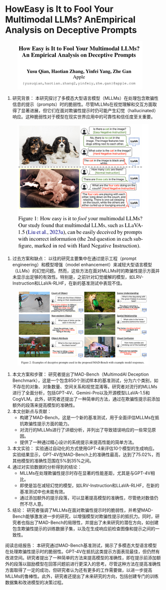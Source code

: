 # HowEasy is It to Fool Your Multimodal LLMs?  AnEmpirical Analysis on Deceptive Prompts

<figure><img src="../.gitbook/assets/image (3) (1) (1) (1) (1) (1) (1) (1) (1) (1) (1) (1) (1) (1) (1) (1) (1) (1) (1) (1) (1) (1) (1) (1) (1) (1) (1) (1) (1) (1) (1) (1).png" alt=""><figcaption></figcaption></figure>

1. 研究背景： 本研究探讨了多模态大型语言模型（MLLMs）在处理包含欺骗性信息的提示（prompts）时的脆弱性。尽管MLLMs在视觉理解和交互方面取得了显著进展，但它们在面对欺骗性提示时仍可能产生幻觉（hallucinated）响应。这种脆弱性对于模型在现实世界应用中的可靠性和信任度至关重要。

<figure><img src="../.gitbook/assets/image (4) (1) (1) (1) (1) (1) (1) (1) (1) (1) (1) (1) (1) (1) (1) (1) (1) (1) (1) (1) (1) (1) (1) (1) (1) (1).png" alt=""><figcaption></figcaption></figure>

1. 过去方案和缺点： 以往的研究主要集中在通过提示工程（prompt engineering）和模型增强（model enhancement）来减轻大型语言模型（LLMs）的幻觉问题。然而，这些方法在面对MLLMs时的欺骗性提示方面并未显示出足够的有效性。特别是，之前针对幻觉缓解的模型，如LRV-Instruction和LLaVA-RLHF，在新的基准测试中表现不佳。

<figure><img src="../.gitbook/assets/image (1) (1) (1) (1) (1) (1) (1) (1) (1) (1) (1) (1) (1) (1) (1) (1) (1) (1) (1) (1) (1) (1) (1) (1) (1) (1) (1) (1) (1) (1) (1) (1).png" alt=""><figcaption></figcaption></figure>

1. 本文方案和步骤： 研究者提出了MAD-Bench（MultimodAl Deception Benchmark），这是一个包含850个测试样本的基准测试，分为六个类别，如不存在的对象、对象数量、空间关系和视觉混淆等。研究者对流行的MLLMs进行了全面分析，包括GPT-4V、Gemini-Pro以及开源模型LLaVA-1.5和CogVLM。此外，研究者还提出了一种简单的方法，通过在欺骗性提示前添加额外的段落来提高模型的准确性。
2. 本文创新点与贡献：
   * 构建了MAD-Bench，这是一个新的基准测试，用于全面评估MLLMs在抵抗欺骗性提示方面的能力。
   * 对流行的MLLMs进行了详细分析，并列出了导致错误响应的一些常见原因。
   * 提供了一种通过精心设计的系统提示来提高性能的简单方法。
3. 本文实验： 实验通过自动化的方式使用GPT-4来评估10个模型的生成响应。实验结果显示，GPT-4V在MAD-Bench上的准确性最高，达到了75.02%，而其他模型的准确性范围在5%到35%之间。
4. 通过对实验数据的分析得到的结论：
   * MLLMs在处理欺骗性提示时存在显著的性能差距，尤其是与GPT-4V相比。
   * 即使是旨在减轻幻觉的模型，如LRV-Instruction和LLaVA-RLHF，在新的基准测试中也未能有效。
   * 通过添加额外的提示段落，可以显著提高模型的准确性，尽管绝对数值仍然不尽人意。
5. 结论： 研究者强调了MLLMs在面对欺骗性提示时的脆弱性，并希望MAD-Bench能够激发进一步的研究，以增强模型对欺骗性提示的抵抗力。同时，研究者也指出了MAD-Bench的局限性，并提出了未来研究的潜在方向，如创建包含欺骗性提示的训练数据子集，以及在生成响应前检查图像和提示之间的一致性。

阅读总结报告： 本研究通过MAD-Bench基准测试，揭示了多模态大型语言模型在处理欺骗性提示时的脆弱性。GPT-4V在抵抗这类提示方面表现最佳，但仍然有改进空间。研究者提出了一种简单的方法来提高模型的准确性，即在提示前添加额外的段落以鼓励模型在回答问题前进行更深入的思考。尽管这种方法在提高准确性方面取得了一定的成功，但研究者认为还有更多的工作需要做，以进一步提高MLLMs的鲁棒性。此外，研究者还提出了未来研究的方向，包括创建专门的训练数据集和改进模型的决策过程。

